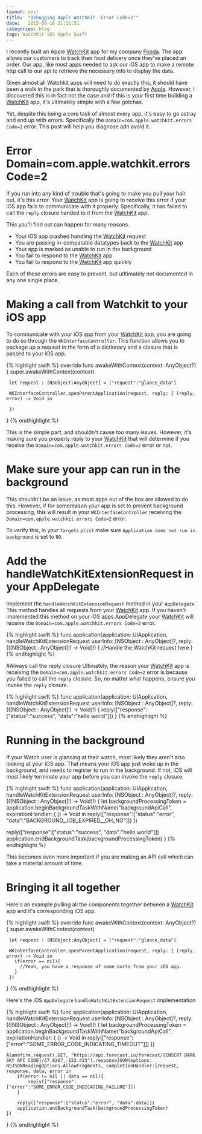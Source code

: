 ```yaml
---
layout: post
title:  "Debugging Apple WatchKit 'Error Code=2'"
date:   2015-08-16 21:11:51
categories: blog
tags: WatchKit iOS Apple Swift
---
```


I recently built an Apple [WatchKit][WatchKit] app for my company [Fooda][Fooda].  The app allows our
customers to track their food delivery once they've placed an order.  Our app, like most apps
needed to ask our iOS app to make a remote http call to our api to retrieve the necessary info
to display the data.

Given almost all Watchkit apps will need to do exactly this, it should have been a walk in the park
that is thoroughly documented by [Apple][Apple].  However, I discovered this is in fact not the case
and if this is your first time building a [WatchKit][WatchKit] app, it's ultimately simple with a few gotchas.  

Yet, despite this being a core task of almost every app, it's easy to go astray and end up with errors.  Specifically the `Domain=com.apple.watchkit.errors Code=2` error.  This post will help you diagnose adn avoid it.

# Error Domain=com.apple.watchkit.errors Code=2
If you run into any kind of trouble that's going to make you pull your hair out, it's this error.  Your
[WatchKit][Watchkit] app is going to receive this error if your iOS app fails to communicate with it properly.  Specifically, it has failed to call the `reply` closure handed to it from the [WatchKit][WatchKit] app.  

This you'll find out can happen for many reasons.

- Your iOS app crashed handling the [WatchKit][Watchkit] request
- You are passing in-compatable datatypes back to the [WatchKit][Watchkit] app
- Your app is marked as unable to run in the background
- You fail to respond to the [WatchKit][Watchkit] app
- You fail to respond to the [WatchKit][Watchkit] app quickly

Each of these errors are easy to prevent, but utltimately not documented in any one single place.

# Making a call from Watchkit to your iOS app
To communicate with your iOS app from your [WatchKit][WatchKit] app, you are going to do so through the
`WKInterfaceController`.  This function allows you to package up a request in the form of a dictionary and
a closure that is passed to your iOS app.

{% highlight swift %}
override func awakeWithContext(context: AnyObject?) {
     super.awakeWithContext(context)

     let request : [NSObject:AnyObject] = ["request":"glance_data"]

     WKInterfaceController.openParentApplication(request, reply: { (reply, error) -> Void in

     })
 }
{% endhighlight %}

This is the simple part, and shouldn't cause too many issues.  However, it's making sure you properly reply to your [WatchKit][WatchKit] that will determine if you receive the `Domain=com.apple.watchkit.errors Code=2` error or not.

# Make sure your app can run in the background
This shouldn't be an issue, as most apps out of the box are allowed to do this.  However, if for somereason your app is set to prevent background processing, this will result in your `WKInterfaceController` receiving the `Domain=com.apple.watchkit.errors Code=2` error.

To verify this, in your `targets` `plist` make sure `Application does not run in background` is set to `NO`.

# Add the handleWatchKitExtensionRequest in your AppDelegate
Implement the `handleWatchKitExtensionRequest` method in your `AppDelegate`.  This method handles all requests from your [WatchKit][WatchKit] app.  If you haven't implemented this method on your iOS apps AppDelegate your [WatchKit][WatchKit] will receive the `Domain=com.apple.watchkit.errors Code=2` error.

{% highlight swift %}
func application(application: UIApplication, handleWatchKitExtensionRequest userInfo: [NSObject : AnyObject]?, reply: (([NSObject : AnyObject]!) -> Void)!) {
  //Handle the WatchKit request here
}
{% endhighlight %}

#Always call the reply closure
Ultimately, the reason your [WatchKit][WatchKit] app is receiving the `Domain=com.apple.watchkit.errors Code=2` error is because you failed to call the `reply` closure.  So, no matter what happens, ensure you invoke the `reply` closure.

{% highlight swift %}
func application(application: UIApplication, handleWatchKitExtensionRequest userInfo: [NSObject : AnyObject]?, reply: (([NSObject : AnyObject]!) -> Void)!) {
  reply(["response":["status":"success", "data":"hello world"]])
}
{% endhighlight %}

# Running in the background
If your Watch user is glancing at their watch, most likely they aren't also looking at your iOS app.  That means your iOS app just woke up in the background, and needs to register to run in the background.  If not, iOS will most likely terminate your app before you can invoke the `reply` closure.

{% highlight swift %}
func application(application: UIApplication, handleWatchKitExtensionRequest userInfo: [NSObject : AnyObject]?, reply: (([NSObject : AnyObject]!) -> Void)!) {
  let backgroundProcessingToken = application.beginBackgroundTaskWithName("backgroundApiCall", expirationHandler: { () -> Void in
      reply(["response":["status":"error", "data":"BACKGROUND_JOB_EXPIRED__OH_NO"]])
  })

  reply(["response":["status":"success", "data":"hello world"]])
  application.endBackgroundTask(backgroundProcessingToken)
}
{% endhighlight %}

This becomes even more important if you are making an API call which can take a material amount of time.  

# Bringing it all together
Here's an example pulling all the components together between a [WatchKit][WatchKit] app and it's corresponding iOS app.

{% highlight swift %}
override func awakeWithContext(context: AnyObject?) {
     super.awakeWithContext(context)

     let request : [NSObject:AnyObject] = ["request":"glance_data"]

     WKInterfaceController.openParentApplication(request, reply: { (reply, error) -> Void in
       if(error == nil){
         //Yeah, you have a response of some sorts from your iOS app.  
       }
     })
 }
{% endhighlight %}

Here's the iOS `AppDelegate` `handleWatchKitExtensionRequest` implementation

{% highlight swift %}
func application(application: UIApplication, handleWatchKitExtensionRequest userInfo: [NSObject : AnyObject]?, reply: (([NSObject : AnyObject]!) -> Void)!) {
    let backgroundProcessingToken = application.beginBackgroundTaskWithName("backgroundApiCall", expirationHandler: { () -> Void in
        reply(["response":["error":"SOME_ERROR_CODE_INDICATING_TIMEOUT"]])
    })


    Alamofire.request(.GET, "https://api.forecast.io/forecast/[INSERT DARK SKY API CODE]/37.8267,-122.423").responseJSON(options: NSJSONReadingOptions.AllowFragments, completionHandler:{request, response, data, error in
        if(error != nil || data == nil){
            reply(["response":["error":"SOME_ERROR_CODE_INDICATING_FAILURE"]])
        }

        reply(["response":["status":"error", "data":data]])
        application.endBackgroundTask(backgroundProcessingToken)
    })
}
{% endhighlight %}

[Apple]:      http://developer.apple.com
[WatchKit]:   http://developer.apple.com/watchkit/
[Fooda]:      http://www.fooda.com
